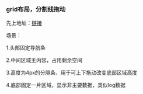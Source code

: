 ### grid布局，分割线拖动

先上地址：<a href="https://trytuorisfy.github.io/demos/drag-change-div-height.html" target="_blank">链接</a>

场景：


1.头部固定导航条

2.中间区域主内容，占用剩余空间

3.高度为4px的分隔条，用于可上下拖动改变底部区域高度

4.底部固定一片区域，显示非主要数据，类似log数据

